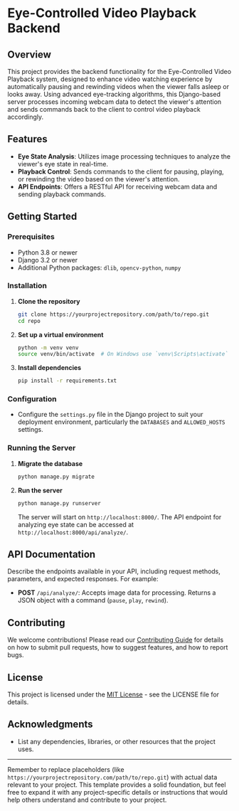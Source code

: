 # Eye-Controlled Video Playback Backend

## Overview

This project provides the backend functionality for the Eye-Controlled Video Playback system, designed to enhance video watching experience by automatically pausing and rewinding videos when the viewer falls asleep or looks away. Using advanced eye-tracking algorithms, this Django-based server processes incoming webcam data to detect the viewer's attention and sends commands back to the client to control video playback accordingly.

## Features

-   **Eye State Analysis**: Utilizes image processing techniques to analyze the viewer's eye state in real-time.
-   **Playback Control**: Sends commands to the client for pausing, playing, or rewinding the video based on the viewer's attention.
-   **API Endpoints**: Offers a RESTful API for receiving webcam data and sending playback commands.

## Getting Started

### Prerequisites

-   Python 3.8 or newer
-   Django 3.2 or newer
-   Additional Python packages: `dlib`, `opencv-python`, `numpy`

### Installation

1. **Clone the repository**

    ```bash
    git clone https://yourprojectrepository.com/path/to/repo.git
    cd repo
    ```

2. **Set up a virtual environment**

    ```bash
    python -m venv venv
    source venv/bin/activate  # On Windows use `venv\Scripts\activate`
    ```

3. **Install dependencies**

    ```bash
    pip install -r requirements.txt
    ```

### Configuration

-   Configure the `settings.py` file in the Django project to suit your deployment environment, particularly the `DATABASES` and `ALLOWED_HOSTS` settings.

### Running the Server

1. **Migrate the database**

    ```bash
    python manage.py migrate
    ```

2. **Run the server**

    ```bash
    python manage.py runserver
    ```

    The server will start on `http://localhost:8000/`. The API endpoint for analyzing eye state can be accessed at `http://localhost:8000/api/analyze/`.

## API Documentation

Describe the endpoints available in your API, including request methods, parameters, and expected responses. For example:

-   **POST** `/api/analyze/`: Accepts image data for processing. Returns a JSON object with a command (`pause`, `play`, `rewind`).

## Contributing

We welcome contributions! Please read our [Contributing Guide](CONTRIBUTING.md) for details on how to submit pull requests, how to suggest features, and how to report bugs.

## License

This project is licensed under the [MIT License](LICENSE) - see the LICENSE file for details.

## Acknowledgments

-   List any dependencies, libraries, or other resources that the project uses.

---

Remember to replace placeholders (like `https://yourprojectrepository.com/path/to/repo.git`) with actual data relevant to your project. This template provides a solid foundation, but feel free to expand it with any project-specific details or instructions that would help others understand and contribute to your project.
